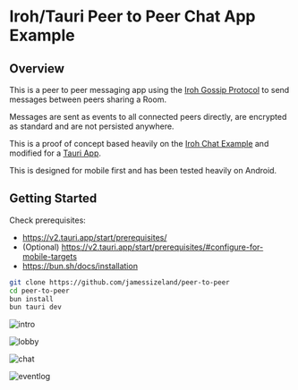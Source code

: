 # Iroh/Tauri Peer to Peer Chat App Example

## Overview

This is a peer to peer messaging app using the [Iroh Gossip Protocol](https://www.iroh.computer/proto/iroh-gossip) to send messages between peers sharing a Room.

Messages are sent as events to all connected peers directly, are encrypted
as standard and are not persisted anywhere.

This is a proof of concept based heavily on the [Iroh Chat Example](https://github.com/n0-computer/iroh-examples/tree/main/browser-chat) and modified for a [Tauri App](https://tauri.app/).

This is designed for mobile first and has been tested heavily on Android.

## Getting Started

Check prerequisites:

- <https://v2.tauri.app/start/prerequisites/>
- (Optional) <https://v2.tauri.app/start/prerequisites/#configure-for-mobile-targets>
- <https://bun.sh/docs/installation>

```bash
git clone https://github.com/jamessizeland/peer-to-peer
cd peer-to-peer
bun install
bun tauri dev
```

![intro](./img/p2p.gif)

![lobby](./img/lobby.png)

![chat](./img/chat.png)

![eventlog](./img/eventlog.png)
